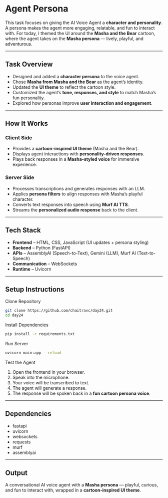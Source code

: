 

# Agent Persona

This task focuses on giving the AI Voice Agent a **character and personality**.
A persona makes the agent more engaging, relatable, and fun to interact with. For today, I themed the UI around the **Masha and the Bear** cartoon, where the agent takes on the **Masha persona** — lively, playful, and adventurous.

---

## Task Overview

* Designed and added a **character persona** to the voice agent.
* Chose **Masha from Masha and the Bear** as the agent’s identity.
* Updated the **UI theme** to reflect the cartoon style.
* Customized the agent’s **tone, responses, and style** to match Masha’s fun personality.
* Explored how personas improve **user interaction and engagement**.

---

## How It Works

### Client Side

* Provides a **cartoon-inspired UI theme** (Masha and the Bear).
* Displays agent interactions with **personality-driven responses**.
* Plays back responses in a **Masha-styled voice** for immersive experience.

### Server Side

* Processes transcriptions and generates responses with an LLM.
* Applies **persona filters** to align responses with Masha’s playful character.
* Converts text responses into speech using **Murf AI TTS**.
* Streams the **personalized audio response** back to the client.

---

## Tech Stack

* **Frontend** – HTML, CSS, JavaScript (UI updates + persona styling)
* **Backend** – Python (FastAPI)
* **APIs** – AssemblyAI (Speech-to-Text), Gemini (LLM), Murf AI (Text-to-Speech)
* **Communication** – WebSockets
* **Runtime** – Uvicorn

---

## Setup Instructions

Clone Repository

```bash
git clone https://github.com/chaitravc/day24.git  
cd day24  
```

Install Dependencies

```bash
pip install -r requirements.txt  
```

Run Server

```bash
uvicorn main:app --reload  
```

Test the Agent

1. Open the frontend in your browser.
2. Speak into the microphone.
3. Your voice will be transcribed to text.
4. The agent will generate a  response.
5. The response will be spoken back in a **fun cartoon persona voice**.

---

## Dependencies

* fastapi
* uvicorn
* websockets
* requests
* murf
* assemblyai

---


## Output

A conversational AI voice agent with a **Masha persona** — playful, curious, and fun to interact with, wrapped in a **cartoon-inspired UI theme**.

